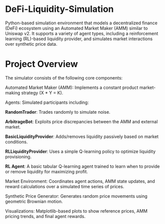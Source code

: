 # DeFi-Liquidity-Simulation
Python-based simulation environment that models a decentralized finance (DeFi) ecosystem using an Automated Market Maker (AMM) similar to Uniswap v2. It supports a variety of agent types, including a reinforcement learning (RL)-based liquidity provider, and simulates market interactions over synthetic price data.

# Project Overview
The simulator consists of the following core components:

Automated Market Maker (AMM): Implements a constant product market-making strategy (X * Y = K).

Agents: Simulated participants including:

**RandomTrader**: Trades randomly to simulate noise.

**ArbitrageBot**: Exploits price discrepancies between the AMM and external market.

**BasicLiquidityProvider**: Adds/removes liquidity passively based on market conditions.

**RLLiquidityProvider**: Uses a simple Q-learning policy to optimize liquidity provisioning.

**RL Agent**: A basic tabular Q-learning agent trained to learn when to provide or remove liquidity for maximizing profit.

Market Environment: Coordinates agent actions, AMM state updates, and reward calculations over a simulated time series of prices.

Synthetic Price Generator: Generates random price movements using geometric Brownian motion.

Visualizations: Matplotlib-based plots to show reference prices, AMM pricing trends, and final agent rewards.
